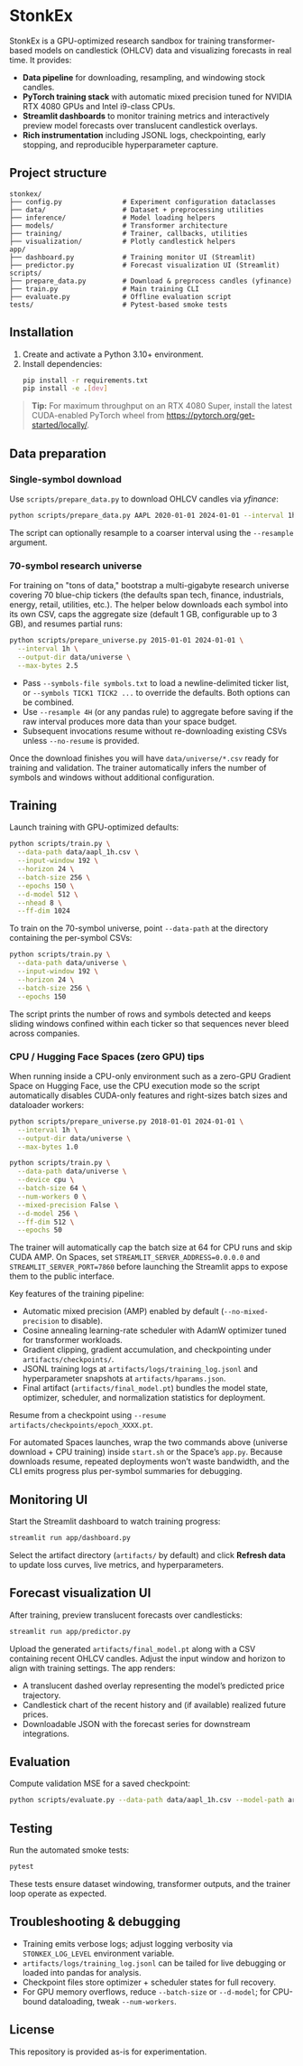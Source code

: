 # StonkEx

StonkEx is a GPU-optimized research sandbox for training transformer-based models on candlestick (OHLCV) data and visualizing forecasts in real time. It provides:

- **Data pipeline** for downloading, resampling, and windowing stock candles.
- **PyTorch training stack** with automatic mixed precision tuned for NVIDIA RTX 4080 GPUs and Intel i9-class CPUs.
- **Streamlit dashboards** to monitor training metrics and interactively preview model forecasts over translucent candlestick overlays.
- **Rich instrumentation** including JSONL logs, checkpointing, early stopping, and reproducible hyperparameter capture.

## Project structure

```
stonkex/
├── config.py               # Experiment configuration dataclasses
├── data/                   # Dataset + preprocessing utilities
├── inference/              # Model loading helpers
├── models/                 # Transformer architecture
├── training/               # Trainer, callbacks, utilities
├── visualization/          # Plotly candlestick helpers
app/
├── dashboard.py            # Training monitor UI (Streamlit)
├── predictor.py            # Forecast visualization UI (Streamlit)
scripts/
├── prepare_data.py         # Download & preprocess candles (yfinance)
├── train.py                # Main training CLI
├── evaluate.py             # Offline evaluation script
tests/                      # Pytest-based smoke tests
```

## Installation

1. Create and activate a Python 3.10+ environment.
2. Install dependencies:
   ```bash
   pip install -r requirements.txt
   pip install -e .[dev]
   ```

> **Tip:** For maximum throughput on an RTX 4080 Super, install the latest CUDA-enabled PyTorch wheel from https://pytorch.org/get-started/locally/.

## Data preparation

### Single-symbol download

Use `scripts/prepare_data.py` to download OHLCV candles via *yfinance*:

```bash
python scripts/prepare_data.py AAPL 2020-01-01 2024-01-01 --interval 1h --output data/aapl_1h.csv
```

The script can optionally resample to a coarser interval using the `--resample` argument.

### 70-symbol research universe

For training on "tons of data," bootstrap a multi-gigabyte research universe covering 70 blue-chip tickers (the defaults span tech, finance, industrials, energy, retail, utilities, etc.). The helper below downloads each symbol into its own CSV, caps the aggregate size (default 1 GB, configurable up to 3 GB), and resumes partial runs:

```bash
python scripts/prepare_universe.py 2015-01-01 2024-01-01 \
  --interval 1h \
  --output-dir data/universe \
  --max-bytes 2.5
```

- Pass `--symbols-file symbols.txt` to load a newline-delimited ticker list, or `--symbols TICK1 TICK2 ...` to override the defaults. Both options can be combined.
- Use `--resample 4H` (or any pandas rule) to aggregate before saving if the raw interval produces more data than your space budget.
- Subsequent invocations resume without re-downloading existing CSVs unless `--no-resume` is provided.

Once the download finishes you will have `data/universe/*.csv` ready for training and validation. The trainer automatically infers the number of symbols and windows without additional configuration.

## Training

Launch training with GPU-optimized defaults:

```bash
python scripts/train.py \
  --data-path data/aapl_1h.csv \
  --input-window 192 \
  --horizon 24 \
  --batch-size 256 \
  --epochs 150 \
  --d-model 512 \
  --nhead 8 \
  --ff-dim 1024
```

To train on the 70-symbol universe, point `--data-path` at the directory containing the per-symbol CSVs:

```bash
python scripts/train.py \
  --data-path data/universe \
  --input-window 192 \
  --horizon 24 \
  --batch-size 256 \
  --epochs 150
```

The script prints the number of rows and symbols detected and keeps sliding windows confined within each ticker so that sequences never bleed across companies.

### CPU / Hugging Face Spaces (zero GPU) tips

When running inside a CPU-only environment such as a zero-GPU Gradient Space on Hugging Face, use the CPU execution mode so the script automatically disables CUDA-only features and right-sizes batch sizes and dataloader workers:

```bash
python scripts/prepare_universe.py 2018-01-01 2024-01-01 \
  --interval 1h \
  --output-dir data/universe \
  --max-bytes 1.0

python scripts/train.py \
  --data-path data/universe \
  --device cpu \
  --batch-size 64 \
  --num-workers 0 \
  --mixed-precision False \
  --d-model 256 \
  --ff-dim 512 \
  --epochs 50
```

The trainer will automatically cap the batch size at 64 for CPU runs and skip CUDA AMP. On Spaces, set `STREAMLIT_SERVER_ADDRESS=0.0.0.0` and `STREAMLIT_SERVER_PORT=7860` before launching the Streamlit apps to expose them to the public interface.

Key features of the training pipeline:

- Automatic mixed precision (AMP) enabled by default (`--no-mixed-precision` to disable).
- Cosine annealing learning-rate scheduler with AdamW optimizer tuned for transformer workloads.
- Gradient clipping, gradient accumulation, and checkpointing under `artifacts/checkpoints/`.
- JSONL training logs at `artifacts/logs/training_log.jsonl` and hyperparameter snapshots at `artifacts/hparams.json`.
- Final artifact (`artifacts/final_model.pt`) bundles the model state, optimizer, scheduler, and normalization statistics for deployment.

Resume from a checkpoint using `--resume artifacts/checkpoints/epoch_XXXX.pt`.

For automated Spaces launches, wrap the two commands above (universe download + CPU training) inside `start.sh` or the Space’s `app.py`. Because downloads resume, repeated deployments won’t waste bandwidth, and the CLI emits progress plus per-symbol summaries for debugging.

## Monitoring UI

Start the Streamlit dashboard to watch training progress:

```bash
streamlit run app/dashboard.py
```

Select the artifact directory (`artifacts/` by default) and click **Refresh data** to update loss curves, live metrics, and hyperparameters.

## Forecast visualization UI

After training, preview translucent forecasts over candlesticks:

```bash
streamlit run app/predictor.py
```

Upload the generated `artifacts/final_model.pt` along with a CSV containing recent OHLCV candles. Adjust the input window and horizon to align with training settings. The app renders:

- A translucent dashed overlay representing the model’s predicted price trajectory.
- Candlestick chart of the recent history and (if available) realized future prices.
- Downloadable JSON with the forecast series for downstream integrations.

## Evaluation

Compute validation MSE for a saved checkpoint:

```bash
python scripts/evaluate.py --data-path data/aapl_1h.csv --model-path artifacts/final_model.pt
```

## Testing

Run the automated smoke tests:

```bash
pytest
```

These tests ensure dataset windowing, transformer outputs, and the trainer loop operate as expected.

## Troubleshooting & debugging

- Training emits verbose logs; adjust logging verbosity via `STONKEX_LOG_LEVEL` environment variable.
- `artifacts/logs/training_log.jsonl` can be tailed for live debugging or loaded into pandas for analysis.
- Checkpoint files store optimizer + scheduler states for full recovery.
- For GPU memory overflows, reduce `--batch-size` or `--d-model`; for CPU-bound dataloading, tweak `--num-workers`.

## License

This repository is provided as-is for experimentation.
